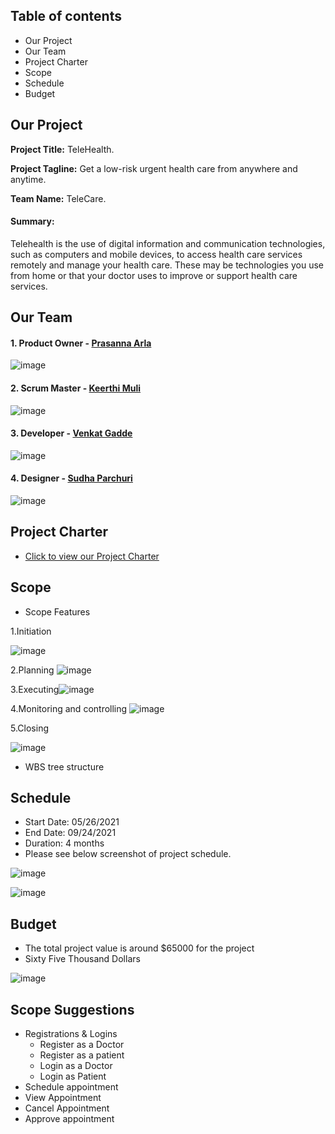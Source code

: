 ## Table of contents ##
- Our Project
- Our Team
- Project Charter
- Scope
- Schedule
- Budget


## Our Project ##
**Project Title:** TeleHealth.

**Project Tagline:** Get a low-risk urgent health care from anywhere and anytime.

**Team Name:** TeleCare.

#### Summary: ####
Telehealth is the use of digital information and communication technologies, such as computers and mobile devices, to access health care services remotely and manage your health care. These may be technologies you use from home or that your doctor uses to improve or support health care services.


## Our Team ##
#### 1. Product Owner - [Prasanna Arla](https://github.com/PRASANNAARLA) ###

![image](https://user-images.githubusercontent.com/77706824/119590803-1849c380-bd9b-11eb-92b5-20b18b57aea7.png)


#### 2. Scrum Master - [Keerthi Muli](https://github.com/KeerthiMuli) ####

![image](https://user-images.githubusercontent.com/77706824/119589651-db7ccd00-bd98-11eb-9c73-8d76f13c5fb1.png)


#### 3. Developer - [Venkat Gadde](https://github.com/VenkatGadde9999/) ####


![image](https://user-images.githubusercontent.com/77706824/119590080-b8065200-bd99-11eb-96f8-fbcebf37dcc3.png)

#### 4. Designer - [Sudha Parchuri](https://github.com/SudhaP10/) ####


![image](https://user-images.githubusercontent.com/84041794/119570377-a4e18b00-bd75-11eb-9fb6-dce8bf2a22d1.png)

## Project Charter ##
* [Click to view our Project Charter](Markdown/Charter.md)


## Scope ##

- Scope Features

1.Initiation

![image](https://user-images.githubusercontent.com/77756728/119886846-0d0caa00-bef9-11eb-8b9f-f10fbe7b1e6c.png)

2.Planning
![image](https://user-images.githubusercontent.com/77756728/119886890-19910280-bef9-11eb-8264-008c2c3083de.png)

3.Executing![image](https://user-images.githubusercontent.com/77756728/119886961-29104b80-bef9-11eb-8b2e-b63ade6dedc3.png)

4.Monitoring and controlling
![image](https://user-images.githubusercontent.com/77756728/119887012-388f9480-bef9-11eb-9195-e3adc0e19cbc.png)

5.Closing
  
![image](https://user-images.githubusercontent.com/77756728/119887045-434a2980-bef9-11eb-96a1-1cbafdce186a.png)

- WBS tree structure


## Schedule ##
- Start Date: 05/26/2021
- End Date: 09/24/2021
- Duration: 4 months
- Please see below screenshot of project schedule.

![image](https://user-images.githubusercontent.com/77756728/119887419-bbb0ea80-bef9-11eb-89a9-97c7f612e82c.png)

![image](https://user-images.githubusercontent.com/77756728/119887598-f3b82d80-bef9-11eb-8bdb-e743101b1814.png)


## Budget ##

- The total project value is around $65000 for the project
- Sixty Five Thousand Dollars

![image](https://user-images.githubusercontent.com/77706824/119734229-47fed700-be40-11eb-8aa2-a474de1bf887.png)



## Scope Suggestions ##
  - Registrations & Logins
    - Register as a Doctor
    - Register as a patient
    - Login as a Doctor
    - Login as Patient
  - Schedule appointment
  - View Appointment
  - Cancel Appointment
  - Approve appointment
